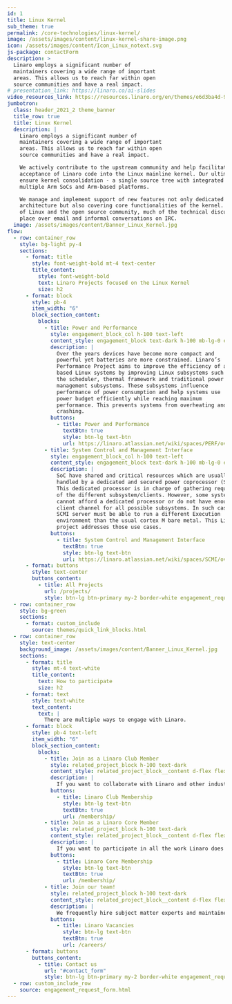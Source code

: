```yaml
---
id: 1
title: Linux Kernel
sub_theme: true
permalink: /core-technologies/linux-kernel/
image: /assets/images/content/linux-kernel-share-image.png
icon: /assets/images/content/Icon_Linux_notext.svg
js-package: contactForm
description: >
  Linaro employs a significant number of
  maintainers covering a wide range of important
  areas. This allows us to reach far within open
  source communities and have a real impact.
# presentation_link: https://linaro.co/ai-slides
video_resources_link: https://resources.linaro.org/en/themes/e6d3ba4d-9158-42f9-8df4-28eef7ecf78e
jumbotron:
  class: header_2021_2 theme_banner
  title_row: true
  title: Linux Kernel
  description: |
    Linaro employs a significant number of
    maintainers covering a wide range of important
    areas. This allows us to reach far within open
    source communities and have a real impact.

    We actively contribute to the upstream community and help facilitate
    acceptance of Linaro code into the Linux mainline kernel. Our ultimate goal is to
    ensure kernel consolidation - a single source tree with integrated support for
    multiple Arm SoCs and Arm-based platforms.

    We manage and implement support of new features not only dedicated to Arm
    architecture but also covering core functionalities of the kernel. In the tradition
    of Linux and the open source community, much of the technical discussiontakes
    place over email and informal conversations on IRC.
  image: /assets/images/content/Banner_Linux_Kernel.jpg
flow:
  - row: container_row
    style: bg-light py-4
    sections:
      - format: title
        style: font-weight-bold mt-4 text-center
        title_content:
          style: font-weight-bold
          text: Linaro Projects focused on the Linux Kernel
          size: h2
      - format: block
        style: pb-4
        item_width: "6"
        block_section_content:
          blocks:
            - title: Power and Performance
              style: engagement_block_col h-100 text-left
              content_style: engagement_block text-dark h-100 mb-lg-0 engagement_block_content d-flex flex-column justify-content-around align-items-baseline
              description: |
                Over the years devices have become more compact and
                powerful yet batteries are more constrained. Linaro’s
                Performance Project aims to improve the efficiency of all Arm
                based Linux systems by improving Linux subsystems such as
                the scheduler, thermal framework and traditional power
                management subsystems. These subsystems influence
                performance of power consumption and help systems use
                power budget efficiently while reaching maximum
                performance. This prevents systems from overheating and
                crashing.
              buttons:
                - title: Power and Performance
                  textBtn: true
                  style: btn-lg text-btn
                  url: https://linaro.atlassian.net/wiki/spaces/PERF/overview
            - title: System Control and Management Interface
              style: engagement_block_col h-100 text-left
              content_style: engagement_block text-dark h-100 mb-lg-0 engagement_block_content d-flex flex-column justify-content-around align-items-baseline
              description: |
                SoC have shared and critical resources which are usually
                handled by a dedicated and secured power coprocessor (SCP).
                This dedicated processor is in charge of gathering requirements
                of the different subsystem/clients. However, some systems
                cannot afford a dedicated processor or do not have enough
                client channel for all possible subsystems. In such cases, an
                SCMI server must be able to run a different Execution
                environment than the usual cortex M bare metal. This Linaro
                project addresses those use cases.
              buttons:
                - title: System Control and Management Interface
                  textBtn: true
                  style: btn-lg text-btn
                  url: https://linaro.atlassian.net/wiki/spaces/SCMI/overview
      - format: buttons
        style: text-center
        buttons_content:
          - title: All Projects
            url: /projects/
            style: btn-lg btn-primary my-2 border-white engagement_request_contact_btn
  - row: container_row
    style: bg-green
    sections:
      - format: custom_include
        source: themes/quick_link_blocks.html
  - row: container_row
    style: text-center
    background_image: /assets/images/content/Banner_Linux_Kernel.jpg
    sections:
      - format: title
        style: mt-4 text-white
        title_content:
          text: How to participate
          size: h2
      - format: text
        style: text-white
        text_content:
          text: |
            There are multiple ways to engage with Linaro.
      - format: block
        style: pb-4 text-left
        item_width: "6"
        block_section_content:
          blocks:
            - title: Join as a Linaro Club Member
              style: related_project_block h-100 text-dark
              content_style: related_project_block__content d-flex flex-column justify-content-between align-items-start
              description: |
                If you want to collaborate with Linaro and other industry leaders on all verticals in the Arm Ecosystem, club membership is the right option for you.
              buttons:
                - title: Linaro Club Membership
                  style: btn-lg text-btn
                  textBtn: true
                  url: /membership/
            - title: Join as a Linaro Core Member
              style: related_project_block h-100 text-dark
              content_style: related_project_block__content d-flex flex-column justify-content-between align-items-start
              description: |
                If you want to participate in all the work Linaro does as well as have access to your own dedicated engineering team, then core membership is the right option for you.
              buttons:
                - title: Linaro Core Membership
                  style: btn-lg text-btn
                  textBtn: true
                  url: /membership/
            - title: Join our team!
              style: related_project_block h-100 text-dark
              content_style: related_project_block__content d-flex flex-column justify-content-between align-items-start
              description: |
                We frequently hire subject matter experts and maintainers - if you're interested in becoming part of our team, go to the Linaro careers page to find out more.
              buttons:
                - title: Linaro Vacancies
                  style: btn-lg text-btn
                  textBtn: true
                  url: /careers/
      - format: buttons
        buttons_content:
          - title: Contact us
            url: "#contact_form"
            style: btn-lg btn-primary my-2 border-white engagement_request_contact_btn
  - row: custom_include_row
    source: engagement_request_form.html
---
```


